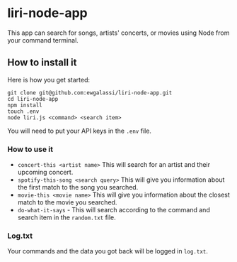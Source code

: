 # liri-node-app

This app can search for songs, artists' concerts, or movies using Node from your command terminal. 

## How to install it
Here is how you get started:
```
git clone git@github.com:ewgalassi/liri-node-app.git
cd liri-node-app
npm install
touch .env
node liri.js <command> <search item>
```
You will need to put your API keys in the `.env` file.

### How to use it
- `concert-this <artist name>` This will search for an artist and their upcoming concert.
- `spotify-this-song <search query>` This will give you information about the first match to the song you searched.
- `movie-this <movie name>` This will give you information about the closest match to the movie you searched.
- `do-what-it-says` - This will search according to the command and search item in the `random.txt` file.

### Log.txt
Your commands and the data you got back will be logged in `log.txt`.
